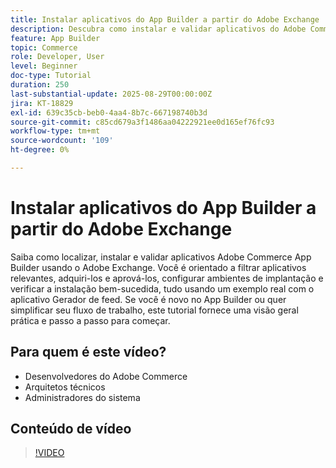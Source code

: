 ```yaml
---
title: Instalar aplicativos do App Builder a partir do Adobe Exchange
description: Descubra como instalar e validar aplicativos do Adobe Commerce App Builder usando o Adobe Exchange.
feature: App Builder
topic: Commerce
role: Developer, User
level: Beginner
doc-type: Tutorial
duration: 250
last-substantial-update: 2025-08-29T00:00:00Z
jira: KT-18829
exl-id: 639c35cb-beb0-4aa4-8b7c-667198740b3d
source-git-commit: c85cd679a3f1486aa04222921ee0d165ef76fc93
workflow-type: tm+mt
source-wordcount: '109'
ht-degree: 0%

---
```


# Instalar aplicativos do App Builder a partir do Adobe Exchange

Saiba como localizar, instalar e validar aplicativos Adobe Commerce App Builder usando o Adobe Exchange. Você é orientado a filtrar aplicativos relevantes, adquiri-los e aprová-los, configurar ambientes de implantação e verificar a instalação bem-sucedida, tudo usando um exemplo real com o aplicativo Gerador de feed. Se você é novo no App Builder ou quer simplificar seu fluxo de trabalho, este tutorial fornece uma visão geral prática e passo a passo para começar.


## Para quem é este vídeo?

- Desenvolvedores do Adobe Commerce
- Arquitetos técnicos
- Administradores do sistema

## Conteúdo de vídeo

>[!VIDEO](https://video.tv.adobe.com/v/3471529/?learn=on&enablevpops&captions=por_br)
